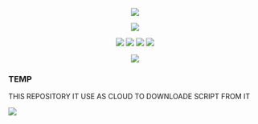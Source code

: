 <!-- IPEX -->
<p align="center">
<img src="https://img.shields.io/badge/TEMP-bg?style=for-the-badge">
<p align="center">
<img src="https://img.shields.io/badge/TEMPS-FILES-orange?style=for-the-badge">
<p align="center">
<img src="https://img.shields.io/badge/Author-A.X.E.L-red?style=flat-square">
<img src="https://img.shields.io/badge/Open%20Source-Yes-magenta?style=flat-square">
<img src="https://img.shields.io/badge/Written%20In-BASH,PYTHON,JS-cyan?style=flat-square">
<img src="https://img.shields.io/badge/-JAVA,C-cyan?style=flat-square">
</p>
<p align="center">
<img src="https://img.shields.io/badge/   DISCLAIMER   -yellow?style=for-the-badge">


### TEMP
THIS REPOSITORY IT USE AS CLOUD TO DOWNLOADE SCRIPT FROM IT


<img src="https://img.shields.io/badge/A.X.E.L-brown?style=flat-square">
